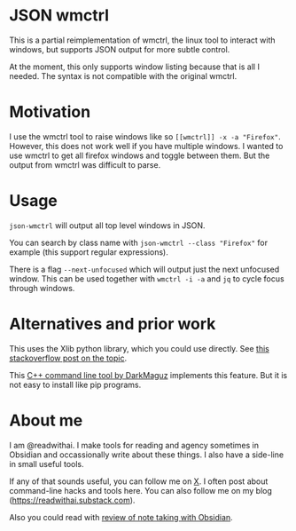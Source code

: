 # JSON wmctrl
This is a partial reimplementation of wmctrl, the linux tool to interact with windows, but supports JSON output for more subtle control.

At the moment, this only supports window listing because that is all I needed. The syntax is not compatible with the original wmctrl.

# Motivation
I use the wmctrl tool to raise windows like so `[[wmctrl]] -x -a "Firefox"`. However, this does not work well if you have multiple windows. I wanted to use wmctrl to get all firefox windows and toggle between them. But the output from wmctrl was difficult to parse.

# Usage
`json-wmctrl` will output all top level windows in JSON.

You can search by class name with `json-wmctrl --class "Firefox"` for example (this support regular expressions).

There is a flag `--next-unfocused` which will output just the next unfocused window.
This can be used together with `wmctrl -i -a` and `jq` to cycle focus through windows.

# Alternatives and prior work
This uses the Xlib python library, which you could use directly. See [this stackoverflow post on the topic](https://stackoverflow.com/questions/52545937/how-can-i-list-all-open-x11-windows-on-gnu-linux-from-a-python-script).

This [C++ command line tool by DarkMaguz](https://github.com/DarkMaguz/SimpleWMCtrl) implements this feature. But it is not easy to install like pip programs.

# About me
I am @readwithai. I make tools for reading and agency sometimes in Obsidian and occassionally write about these things. I also have a side-line in small useful tools.

If any of that sounds useful, you can follow me on [X](https://x.com/readwithai). I often post about command-line hacks and tools here. You can also follow me on my blog (https://readwithai.substack.com).

Also you could read with [review of note taking with Obsidian](https://readwithai.substack.com/p/note-taking-with-obsidian-much-of).
